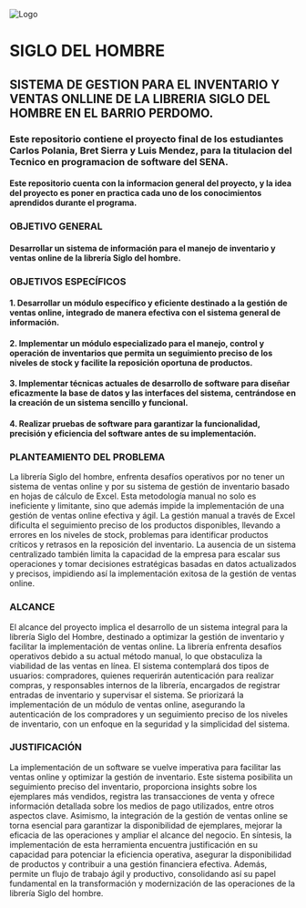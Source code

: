 

![Logo](https://i.postimg.cc/BvGmnWC3/Logo-siglo-del-hombre.jpg)

# SIGLO DEL HOMBRE

## SISTEMA DE GESTION PARA EL INVENTARIO Y VENTAS ONLLINE DE LA LIBRERIA SIGLO DEL HOMBRE EN EL BARRIO PERDOMO.

### Este repositorio contiene el proyecto final de los estudiantes Carlos Polania, Bret Sierra y Luis Mendez, para la titulacion del Tecnico en programacion de software del SENA.

#### Este repositorio cuenta con la informacion general del proyecto, y la idea del proyecto es poner en practica cada uno de los conocimientos aprendidos durante el programa. 

### OBJETIVO GENERAL

#### Desarrollar un sistema de información para el manejo de inventario y ventas online de la librería Siglo del hombre.

### OBJETIVOS ESPECÍFICOS

#### 1.	Desarrollar un módulo específico y eficiente destinado a la gestión de ventas online, integrado de manera efectiva con el sistema general de información.
#### 2.	Implementar un módulo especializado para el manejo, control y operación de inventarios que permita un seguimiento preciso de los niveles de stock y facilite la reposición oportuna de productos.
#### 3.	Implementar técnicas actuales de desarrollo de software para diseñar eficazmente la base de datos y las interfaces del sistema, centrándose en la creación de un sistema sencillo y funcional.
#### 4.	Realizar pruebas de software para garantizar la funcionalidad, precisión y eficiencia del software antes de su implementación.

### PLANTEAMIENTO DEL PROBLEMA
La librería Siglo del hombre, enfrenta desafíos operativos por no tener un sistema de ventas online y por su sistema de gestión de inventario basado en hojas de cálculo de Excel. Esta metodología manual no solo es ineficiente y limitante, sino que además impide la implementación de una gestión de ventas online efectiva y ágil.
La gestión manual a través de Excel dificulta el seguimiento preciso de los productos disponibles, llevando a errores en los niveles de stock, problemas para identificar productos críticos y retrasos en la reposición del inventario.
La ausencia de un sistema centralizado también limita la capacidad de la empresa para escalar sus operaciones y tomar decisiones estratégicas basadas en datos actualizados y precisos, impidiendo así la implementación exitosa de la gestión de ventas online.

### ALCANCE
El alcance del proyecto implica el desarrollo de un sistema integral para la librería Siglo del Hombre, destinado a optimizar la gestión de inventario y facilitar la implementación de ventas online. La librería enfrenta desafíos operativos debido a su actual método manual, lo que obstaculiza la viabilidad de las ventas en línea. 
El sistema contemplará dos tipos de usuarios: compradores, quienes requerirán autenticación para realizar compras, y responsables internos de la librería, encargados de registrar entradas de inventario y supervisar el sistema. Se priorizará la implementación de un módulo de ventas online, asegurando la autenticación de los compradores y un seguimiento preciso de los niveles de inventario, con un enfoque en la seguridad y la simplicidad del sistema.

### JUSTIFICACIÓN
La implementación de un software se vuelve imperativa para facilitar las ventas online y optimizar la gestión de inventario. Este sistema posibilita un seguimiento preciso del inventario, proporciona insights sobre los ejemplares más vendidos, registra las transacciones de venta y ofrece información detallada sobre los medios de pago utilizados, entre otros aspectos clave.
Asimismo, la integración de la gestión de ventas online se torna esencial para garantizar la disponibilidad de ejemplares, mejorar la eficacia de las operaciones y ampliar el alcance del negocio. En síntesis, la implementación de esta herramienta encuentra justificación en su capacidad para potenciar la eficiencia operativa, asegurar la disponibilidad de productos y contribuir a una gestión financiera efectiva. Además, permite un flujo de trabajo ágil y productivo, consolidando así su papel fundamental en la transformación y modernización de las operaciones de la librería Siglo del hombre.



